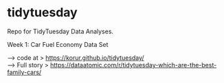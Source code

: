 # tidytuesday
Repo for TidyTuesday Data Analyses. 

Week 1: Car Fuel Economy Data Set    
   
--> code at > https://korur.github.io/tidytuesday/    
--> Full story > https://dataatomic.com/r/tidytuesday-which-are-the-best-family-cars/      
